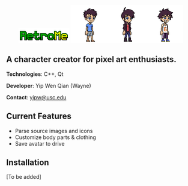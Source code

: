 <div align="center">
    <img src="img/title_1.png"></img>  
    <img src="img/readme/avatar_1.png"></img><img src="img/readme/avatar_2.png"></img><img src="img/readme/avatar_3.png"></img>
</div>

## A character creator for pixel art enthusiasts.

**Technologies**: C++, Qt

**Developer**: Yip Wen Qian (Wayne)

**Contact**: yipw@usc.edu

## Current Features

- Parse source images and icons 
- Customize body parts & clothing
- Save avatar to drive

## Installation

[To be added]
